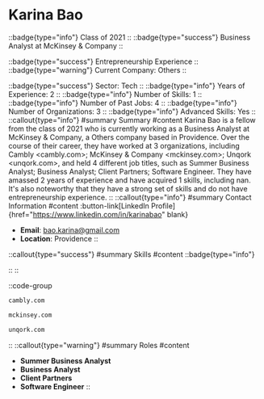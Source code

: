 # Karina Bao
::badge{type="info"}
Class of 2021
::
::badge{type="success"}
Business Analyst at McKinsey & Company
::

::badge{type="success"}
Entrepreneurship Experience
::
::badge{type="warning"}
Current Company: Others
::

::badge{type="success"}
Sector: Tech
::
::badge{type="info"}
Years of Experience: 2
::
::badge{type="info"}
Number of Skills: 1
::
::badge{type="info"}
Number of Past Jobs: 4
::
::badge{type="info"}
Number of Organizations: 3
::
::badge{type="info"}
Advanced Skills: Yes
::
::callout{type="info"}
#summary
Summary
#content
Karina Bao is a fellow from the class of 2021 who is currently working as a Business Analyst at McKinsey & Company, a Others company based in Providence. Over the course of their career, they have worked at 3 organizations, including Cambly <cambly.com>; McKinsey & Company <mckinsey.com>; Unqork <unqork.com>, and held 4 different job titles, such as Summer Business Analyst; Business Analyst; Client Partners; Software Engineer. They have amassed 2 years of experience and have acquired 1 skills, including nan. It's also noteworthy that they have a strong set of skills and do not have entrepreneurship experience.
::
::callout{type="info"}
#summary
Contact Information
#content
:button-link[LinkedIn Profile]{href="https://www.linkedin.com/in/karinabao" blank}
- **Email**: bao.karina@gmail.com
- **Location**: Providence
::

::callout{type="success"}
#summary
Skills
#content
::badge{type="info"}

::
::

::code-group
```bash [Cambly]
cambly.com
```
```bash [McKinsey & Company]
mckinsey.com
```
```bash [Unqork]
unqork.com
```
::
::callout{type="warning"}
#summary
Roles
#content
- **Summer Business Analyst**
- **Business Analyst**
- **Client Partners**
- **Software Engineer**
::

